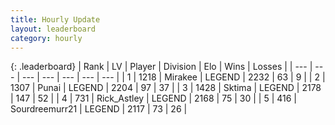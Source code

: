 ```yaml
---
title: Hourly Update
layout: leaderboard
category: hourly
---
```


{: .leaderboard}
| Rank | LV | Player | Division | Elo | Wins | Losses |
| --- | --- | --- | --- | --- | --- | --- |
| <span data-change="0">1</span> | 1218 | <span title="ID: 416373">Mirakee</span> | LEGEND | <span data-change="0">2232</span> | <span data-change="0">63</span> | <span data-change="0">9</span> |
| <span data-change="0">2</span> | 1307 | <span title="ID: 361226">Punai</span> | LEGEND | <span data-change="0">2204</span> | <span data-change="0">97</span> | <span data-change="0">37</span> |
| <span data-change="0">3</span> | 1428 | <span title="ID: 353063">Sktima</span> | LEGEND | <span data-change="1">2178</span> | <span data-change="3">147</span> | <span data-change="1">52</span> |
| <span data-change="0">4</span> | 731 | <span title="ID: 466583">Rick_Astley</span> | LEGEND | <span data-change="0">2168</span> | <span data-change="0">75</span> | <span data-change="0">30</span> |
| <span data-change="0">5</span> | 416 | <span title="ID: 633686">Sourdreemurr21</span> | LEGEND | <span data-change="0">2117</span> | <span data-change="0">73</span> | <span data-change="0">26</span> |